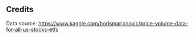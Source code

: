 ## Credits

Data source: https://www.kaggle.com/borismarjanovic/price-volume-data-for-all-us-stocks-etfs

